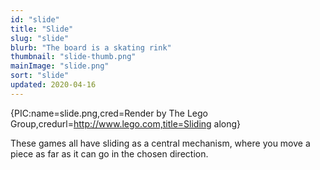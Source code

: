 ```yaml
---
id: "slide"
title: "Slide"
slug: "slide"
blurb: "The board is a skating rink"
thumbnail: "slide-thumb.png"
mainImage: "slide.png"
sort: "slide"
updated: 2020-04-16
---
```


{PIC:name=slide.png,cred=Render by The Lego Group,credurl=http://www.lego.com,title=Sliding along}

These games all have sliding as a central mechanism, where you move a piece as far as it can go in the chosen direction.
